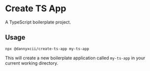 # Create TS App

A TypeScript boilerplate project.

## Usage

```shell
npx @dannyxcii/create-ts-app my-ts-app
```

This will create a new boilerplate application called `my-ts-app` in your
current working directory.